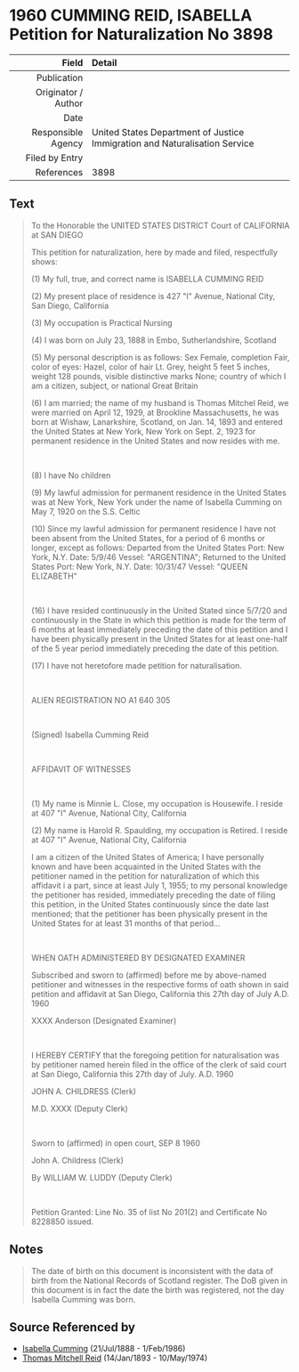 ﻿---
layout: page
permalink: /sources/s17659132
---

# 1960 CUMMING REID, ISABELLA Petition for Naturalization No 3898

Field | Detail
---:|:---
Publication | 
Originator / Author | 
Date | 
Responsible Agency | United States Department of Justice Immigration and Naturalisation Service
Filed by Entry | 
References | 3898

## Text

> To the Honorable the UNITED STATES DISTRICT Court of CALIFORNIA at SAN DIEGO
>
> This petition for naturalization, here by made and filed, respectfully shows:
>
> (1) My full, true, and correct name is ISABELLA CUMMING REID
>
> (2) My present place of residence is 427 "I" Avenue, National City, San Diego, California
>
> (3) My occupation is Practical Nursing
>
> (4) I was born on July 23, 1888 in Embo, Sutherlandshire, Scotland
>
> (5) My personal description is as follows: Sex Female, completion Fair, color of eyes: Hazel, color of hair Lt. Grey, height 5 feet 5 inches, weight 128 pounds, visible distinctive marks None; country of which I am a citizen, subject, or national Great Britain
>
> (6) I am married; the name of my husband is Thomas Mitchel Reid, we were married on April 12, 1929, at Brookline Massachusetts, he was born at Wishaw, Lanarkshire, Scotland, on Jan. 14, 1893 and entered the United States at New York, New York on Sept. 2, 1923 for permanent residence in the United States and now resides with me.
>
> <br/>
>
> (8) I have No children
>
> (9) My lawful admission for permanent residence in the United States was at New York, New York under the name of Isabella Cumming on May 7, 1920 on the S.S. Celtic
>
> (10) Since my lawful admission for permanent residence I have not been absent from the United States, for a period of 6 months or longer, except as follows: Departed from the United States Port: New York, N.Y. Date: 5/9/46 Vessel: "ARGENTINA"; Returned to the United States Port: New York, N.Y. Date: 10/31/47 Vessel: "QUEEN ELIZABETH"
>
> <br/>
>
> (16) I have resided continuously in the United Stated since 5/7/20 and continuously in the State in which this petition is made for the term of 6 months at least immediately preceding the date of this petition and I have been physically present in the United States for at least one-half of the 5 year period immediately preceding the date of this petition.
>
> (17) I have not heretofore made petition for naturalisation.
>
> <br/>
>
> ALIEN REGISTRATION NO A1 640 305
>
> <br/>
>
> (Signed) Isabella Cumming Reid
>
> <br/>
>
> AFFIDAVIT OF WITNESSES
>
> <br/>
>
> (1) My name is Minnie L. Close, my occupation is Housewife. I reside at 407 "I" Avenue, National City, California
>
> (2) My name is Harold R. Spaulding, my occupation is Retired. I reside at 407 "I" Avenue, National City, California
>
> I am a citizen of the United States of America; I have personally known and have been acquainted in the United States with the petitioner named in the petition for naturalization of which this affidavit i a part, since at least July 1, 1955; to my personal knowledge the petitioner has resided, immediately preceding the date of filing this petition, in the United States continuously since the date last mentioned; that the petitioner has been physically present in the United States for at least 31 months of that period...
>
> <br/>
>
> WHEN OATH ADMINISTERED BY DESIGNATED EXAMINER
>
> Subscribed and sworn to (affirmed) before me by above-named petitioner and witnesses in the respective forms of oath shown in said petition and affidavit at San Diego, California this 27th day of July A.D. 1960
>
> XXXX Anderson (Designated Examiner)
>
> <br/>
>
> I HEREBY CERTIFY that the foregoing petition for naturalisation was by petitioner named herein filed in the office of the clerk of said court at San Diego, California this 27th day of July. A.D. 1960
>
> JOHN A. CHILDRESS (Clerk)
>
> M.D. XXXX (Deputy Clerk)
>
> <br/>
>
> Sworn to (affirmed) in open court, SEP 8 1960
>
> John A. Childress (Clerk)
>
> By WILLIAM W. LUDDY (Deputy Clerk)
>
> <br/>
>
> Petition Granted: Line No. 35 of list No 201(2) and Certificate No 8228850 issued.
>

## Notes

> The date of birth on this document is inconsistent with the data of birth from the National Records of Scotland register. The DoB given in this document is in fact the date the birth was registered, not the day Isabella Cumming was born.
>


## Source Referenced by

* [Isabella Cumming](../people/@84684994@-isabella-cumming-b1888-7-21-d1986-2-1.md) (21/Jul/1888 - 1/Feb/1986)
* [Thomas Mitchell Reid](../people/@2617088@-thomas-mitchell-reid-b1893-1-14-d1974-5-10.md) (14/Jan/1893 - 10/May/1974)

